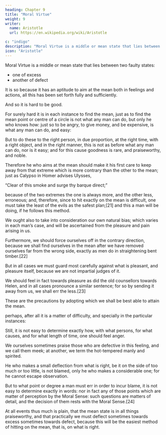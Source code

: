 ```yaml
---
heading: Chapter 9
title: "Moral Virtue"
weight: 9
writer:
  name: Aristotle
  url: https://en.wikipedia.org/wiki/Aristotle

c: "indigo"
description: "Moral Virtue is a middle or mean state that lies between two faulty states"
icon: "Aristotle"
---
```



Moral Virtue is a middle or mean state that lies between two faulty states:
- one of excess 
- another of defect

It is so because it has an aptitude to aim at the mean both in feelings and actions, all this has been set forth fully and sufficiently.

And so it is hard to be good.

For surely hard it is in each instance to find the mean, just as to find the mean point or centre of a circle is not what any man can do, but only he who knows how: just so to be angry, to give money, and be expensive, is what any man can do, and easy: 

But to do these to the right person, in due proportion, at the right time, with a right object, and in the right manner, this is not as before what any man can do, nor is it easy; and for this cause goodness is rare, and praiseworthy, and noble.

Therefore he who aims at the mean should make it his first care to keep away from that extreme which is more contrary than the other to the mean; just as Calypso in Homer advises Ulysses,

“Clear of this smoke and surge thy barque direct;”

because of the two extremes the one is always more, and the other less, erroneous; and, therefore, since to hit exactly on the mean is difficult, one must take the least of the evils as the safest plan;[21] and this a man will be doing, if he follows this method.

We ought also to take into consideration our own natural bias; which varies in each man’s case, and will be ascertained from the pleasure and pain arising in us. 

Furthermore, we should force ourselves off in the contrary direction, because we shall find ourselves in the mean after we have removed ourselves far from the wrong side, exactly as men do in straightening bent timber.[22]

But in all cases we must guard most carefully against what is pleasant, and pleasure itself, because we are not impartial judges of it.

We should feel in fact towards pleasure as did the old counsellors towards Helen, and in all cases pronounce a similar sentence; for so by sending it away from us, we shall err the less.[23]

These are the precautions by adopting which we shall be best able to attain the mean.

perhaps, after all it is a matter of difficulty, and specially in the particular instances: 

Still, it is not easy to determine exactly how, with what persons, for what causes, and for what length of time, one should feel anger.

We ourselves sometimes praise those who are defective in this feeling, and we call them meek; at another, we term the hot-tempered manly and spirited.

He who makes a small deflection from what is right, be it on the side of too much or too little, is not blamed, only he who makes a considerable one; for he cannot escape observation. 

But to what point or degree a man must err in order to incur blame, it is not easy to determine exactly in words: nor in fact any of those points which are matter of perception by the Moral Sense: such questions are matters of detail, and the decision of them rests with the Moral Sense.[24]

At all events thus much is plain, that the mean state is in all things praiseworthy, and that practically we must deflect sometimes towards excess sometimes towards defect, because this will be the easiest method of hitting on the mean, that is, on what is right.
